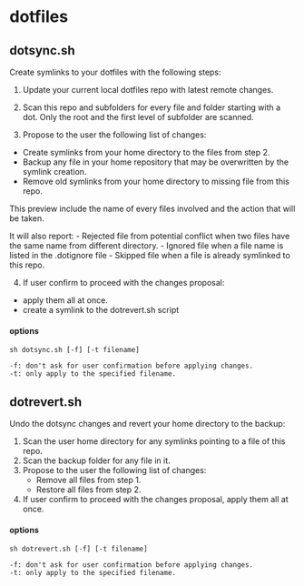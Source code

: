 # dotfiles


## dotsync.sh

Create symlinks to your dotfiles with the following steps:

1. Update your current local dotfiles repo with latest remote changes.

2. Scan this repo and subfolders for every file and folder starting with a dot.
   Only the root and the first level of subfolder are scanned.

3. Propose to the user the following list of changes:
  - Create symlinks from your home directory to the files from step 2.
  - Backup any file in your home repository that may be overwritten by the symlink creation.
  - Remove old symlinks from your home directory to missing file from this repo.
  
  This preview include the name of every files involved and the action that will be taken.
  
  It will also report: 
    - Rejected file from potential conflict when two files have the same name from different directory.
    - Ignored file when a file name is listed in the .dotignore file
    - Skipped file when a file is already symlinked to this repo.

4. If user confirm to proceed with the changes proposal:
  - apply them all at once.
  - create a symlink to the dotrevert.sh script

#### options    
    sh dotsync.sh [-f] [-t filename] 

    -f: don't ask for user confirmation before applying changes.
    -t: only apply to the specified filename.

## dotrevert.sh

Undo the dotsync changes and revert your home directory to the backup:

1. Scan the user home directory for any symlinks pointing to a file of this repo.
2. Scan the backup folder for any file in it.
3. Propose to the user the following list of changes:
   - Remove all files from step 1.
   - Restore all files from step 2.
4. If user confirm to proceed with the changes proposal, apply them all at once.
   
#### options    
    sh dotrevert.sh [-f] [-t filename] 

    -f: don't ask for user confirmation before applying changes.
    -t: only apply to the specified filename.
   

